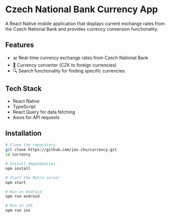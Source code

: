 # Czech National Bank Currency App

A React Native mobile application that displays current exchange rates from the Czech National Bank and provides currency conversion functionality.


## Features

- 📊 Real-time currency exchange rates from Czech National Bank
- 💱 Currency converter (CZK to foreign currencies)
- 🔍 Search functionality for finding specific currencies

## Tech Stack

- React Native
- TypeScript
- React Query for data fetching
- Axios for API requests

## Installation

```bash
# Clone the repository
git clone https://github.com/jas-chu/currency.git
cd currency

# Install dependencies
npm install

# Start the Metro server
npm start

# Run on Android
npm run android

# Run on iOS
npm run ios